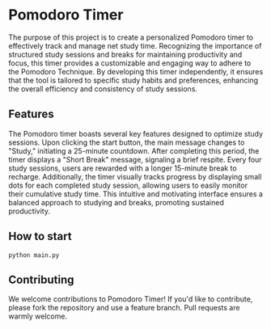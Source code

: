# Pomodoro Timer

The purpose of this project is to create a personalized Pomodoro timer to effectively track and manage net study time. Recognizing the importance of structured study sessions and breaks for maintaining productivity and focus, this timer provides a customizable and engaging way to adhere to the Pomodoro Technique. By developing this timer independently, it ensures that the tool is tailored to specific study habits and preferences, enhancing the overall efficiency and consistency of study sessions.

## Features

The Pomodoro timer boasts several key features designed to optimize study sessions. Upon clicking the start button, the main message changes to "Study," initiating a 25-minute countdown. After completing this period, the timer displays a "Short Break" message, signaling a brief respite. Every four study sessions, users are rewarded with a longer 15-minute break to recharge. Additionally, the timer visually tracks progress by displaying small dots for each completed study session, allowing users to easily monitor their cumulative study time. This intuitive and motivating interface ensures a balanced approach to studying and breaks, promoting sustained productivity.

## How to start
```
python main.py
```

## Contributing

We welcome contributions to Pomodoro Timer! If you'd like to contribute, please fork the repository and use a feature branch. Pull requests are warmly welcome.

